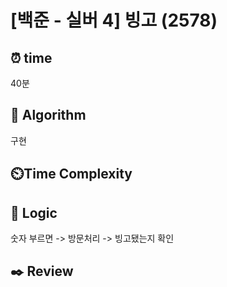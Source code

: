 # [백준 - 실버 4] 빙고 (2578)
## ⏰ time
40분

## 📌 Algorithm
구현

## ⏲️Time Complexity

## 📍 Logic
숫자 부르면 -> 방문처리 -> 빙고됐는지 확인

## ✒️ Review
